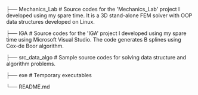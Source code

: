 ├── Mechanics_Lab     # Source codes for the 'Mechanics_Lab' project I developed using my spare time. It is a 3D stand-alone FEM solver with OOP data structures developed on Linux.

├── IGA               # Source codes for the 'IGA' project I developed using my spare time using Microsoft Visual Studio. The code generates B splines using Cox-de Boor algorithm.

├── src_data_algo     # Sample source codes for solving data structure and algorithm problems. 

├── exe               # Temporary executables

└── README.md
